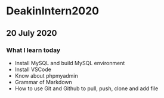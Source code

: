 ﻿# DeakinIntern2020
## 20 July 2020
### What I learn today
* Install MySQL and build MySQL environment
* Install VSCode
* Know about phpmyadmin
* Grammar of Markdown
* How to use Git and Github to pull, push, clone and add file
